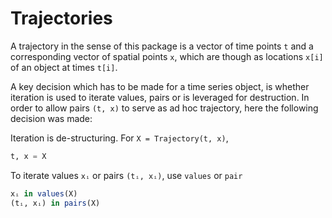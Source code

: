 # Trajectories

A trajectory in the sense of this package is a vector of time points `t` and a corresponding
vector of spatial points `x`, which are though as locations `x[i]` of an object at times
`t[i]`.

A key decision which has to be made for a time series object,
is whether iteration is used to iterate values, pairs or is leveraged for destruction.
In order to allow pairs `(t, x)` to serve as ad hoc trajectory, here the following
decision was made:

Iteration is de-structuring. For `X = Trajectory(t, x)`,

```julia
t, x = X
```

To iterate values `xᵢ` or pairs `(tᵢ, xᵢ)`, use `values` or `pair`
```julia
xᵢ in values(X)
(tᵢ, xᵢ) in pairs(X)
```
